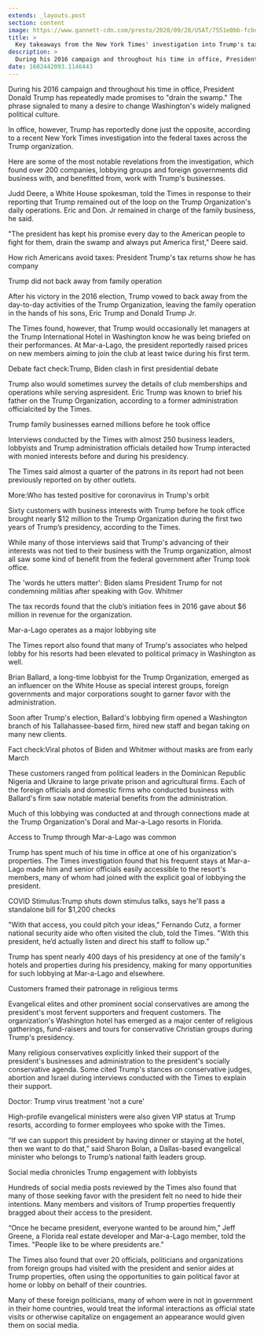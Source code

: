 ```yaml
--- 
extends: _layouts.post 
section: content 
image: https://www.gannett-cdn.com/presto/2020/09/28/USAT/7551e0bb-fcbd-4291-ae53-6082d47ec7e9-VPC_TRUMP_INCOME_TAXES_DESK_THUMB.jpg?crop=1911,1075,x4,y0&width=1911&height=1075&format=pjpg&auto=webp 
title: > 
  Key takeaways from the New York Times' investigation into Trump's taxes while in office 
description: > 
  During his 2016 campaign and throughout his time in office, President Donald Trump has repeatedly made promises to "drain the swamp."In office, however, Trump has reportedly done just the opposite, according to a recent New York Times investigation into the federal taxes across the Trump organization.Judd Deere, a White House spokesman, told the Times in response to their reporting that Trump remained out of the loop on the Trump Organization's daily operations.Eric Trump was known to brief his father on the Trump Organization, according to a former administration officialcited by the Times.The 'words he utters matter': Biden slams President Trump for not condemning militias after speaking with Gov. 
date: 1602442093.1146443 
--- 
```

During his 2016 campaign and throughout his time in office, President Donald Trump has repeatedly made promises to "drain the swamp." The phrase signaled to many a desire to change Washington's widely maligned political culture.

In office, however, Trump has reportedly done just the opposite, according to a recent New York Times investigation into the federal taxes across the Trump organization.

Here are some of the most notable revelations from the investigation, which found over 200 companies, lobbying groups and foreign governments did business with, and benefitted from, work with Trump's businesses.

Judd Deere, a White House spokesman, told the Times in response to their reporting that Trump remained out of the loop on the Trump Organization's daily operations. Eric and Don. Jr remained in charge of the family business, he said.

"The president has kept his promise every day to the American people to fight for them, drain the swamp and always put America first," Deere said.

How rich Americans avoid taxes: President Trump's tax returns show he has company

Trump did not back away from family operation

After his victory in the 2016 election, Trump vowed to back away from the day-to-day activities of the Trump Organization, leaving the family operation in the hands of his sons, Eric Trump and Donald Trump Jr.

The Times found, however, that Trump would occasionally let managers at the Trump International Hotel in Washington know he was being briefed on their performances. At Mar-a-Lago, the president reportedly raised prices on new members aiming to join the club at least twice during his first term.

Debate fact check:Trump, Biden clash in first presidential debate

Trump also would sometimes survey the details of club memberships and operations while serving aspresident. Eric Trump was known to brief his father on the Trump Organization, according to a former administration officialcited by the Times.

Trump family businesses earned millions before he took office

Interviews conducted by the Times with almost 250 business leaders, lobbyists and Trump administration officials detailed how Trump interacted with monied interests before and during his presidency.

The Times said almost a quarter of the patrons in its report had not been previously reported on by other outlets.

More:Who has tested positive for coronavirus in Trump's orbit

Sixty customers with business interests with Trump before he took office brought nearly $12 million to the Trump Organization during the first two years of Trump’s presidency, according to the Times.

While many of those interviews said that Trump's advancing of their interests was not tied to their business with the Trump organization, almost all saw some kind of benefit from the federal government after Trump took office.

The 'words he utters matter': Biden slams President Trump for not condemning militias after speaking with Gov. Whitmer

The tax records found that the club’s initiation fees in 2016 gave about $6 million in revenue for the organization.

Mar-a-Lago operates as a major lobbying site

The Times report also found that many of Trump's associates who helped lobby for his resorts had been elevated to political primacy in Washington as well.

Brian Ballard, a long-time lobbyist for the Trump Organization, emerged as an influencer on the White House as special interest groups, foreign governments and major corporations sought to garner favor with the administration.

Soon after Trump's election, Ballard's lobbying firm opened a Washington branch of his Tallahassee-based firm, hired new staff and began taking on many new clients.

Fact check:Viral photos of Biden and Whitmer without masks are from early March

These customers ranged from political leaders in the Dominican Republic Nigeria and Ukraine to large private prison and agricultural firms. Each of the foreign officials and domestic firms who conducted business with Ballard's firm saw notable material benefits from the administration.

Much of this lobbying was conducted at and through connections made at the Trump Organization's Doral and Mar-a-Lago resorts in Florida.

Access to Trump through Mar-a-Lago was common

Trump has spent much of his time in office at one of his organization's properties. The Times investigation found that his frequent stays at Mar-a-Lago made him and senior officials easily accessible to the resort's members, many of whom had joined with the explicit goal of lobbying the president.

COVID Stimulus:Trump shuts down stimulus talks, says he'll pass a standalone bill for $1,200 checks

"With that access, you could pitch your ideas," Fernando Cutz, a former national security aide who often visited the club, told the Times. "With this president, he’d actually listen and direct his staff to follow up.”

Trump has spent nearly 400 days of his presidency at one of the family's hotels and properties during his presidency, making for many opportunities for such lobbying at Mar-a-Lago and elsewhere.

Customers framed their patronage in religious terms

Evangelical elites and other prominent social conservatives are among the president's most fervent supporters and frequent customers. The organization's Washington hotel has emerged as a major center of religious gatherings, fund-raisers and tours for conservative Christian groups during Trump's presidency.

Many religious conservatives explicitly linked their support of the president's businesses and administration to the president's socially conservative agenda. Some cited Trump's stances on conservative judges, abortion and Israel during interviews conducted with the Times to explain their support.

Doctor: Trump virus treatment 'not a cure'

High-profile evangelical ministers were also given VIP status at Trump resorts, according to former employees who spoke with the Times.

“If we can support this president by having dinner or staying at the hotel, then we want to do that,” said Sharon Bolan, a Dallas-based evangelical minister who belongs to Trump’s national faith leaders group.

Social media chronicles Trump engagement with lobbyists

Hundreds of social media posts reviewed by the Times also found that many of those seeking favor with the president felt no need to hide their intentions. Many members and visitors of Trump properties frequently bragged about their access to the president.

“Once he became president, everyone wanted to be around him,” Jeff Greene, a Florida real estate developer and Mar-a-Lago member, told the Times. "People like to be where presidents are.”

The Times also found that over 20 officials, politicians and organizations from foreign groups had visited with the president and senior aides at Trump properties, often using the opportunities to gain political favor at home or lobby on behalf of their countries.

Many of these foreign politicians, many of whom were in not in government in their home countries, would treat the informal interactions as official state visits or otherwise capitalize on engagement an appearance would given them on social media.